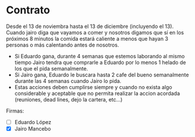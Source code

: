 # Contrato
Desde el 13 de noviembra hasta el 13 de diciembre (incluyendo el 13). Cuando jairo diga que vayamos a comer y nosotros digamos que sí en los próximos 8 minutos la comida estará caliente a menos que hayan 3 personas o más calentando antes de nosotros.

- Si Eduardo gana, durante 4 semanas que estemos laborando al mismo tiempo Jairo tendra que comprarle a Eduardo por lo menos 1 helado de los que el pida semanalmente.
- Si Jairo gana, Eduardo le buscara hasta 2 cafe del bueno semanalmente durante las 4 semanas cuando Jairo lo pida.
- Estas acciones deben cumplirse siempre y cuando no exista algo considerable y aceptable que no permita realizar la accion acordada (reuniones, dead lines, dejo la cartera, etc...)

Firmas:
- [ ] Eduardo López
- [x] Jairo Mancebo
